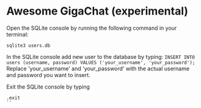 # Awesome GigaChat (experimental)

Open the SQLite console by running the following command in your terminal:
```
sqlite3 users.db
```
In the SQLite console add new user to the database by typing:
``
INSERT INTO users (username, password) VALUES ('your_username', 'your_password');
``
Replace 'your_username' and 'your_password' with the actual username and password you want to insert.

Exit the SQLite console by typing

```
.exit
``